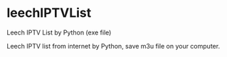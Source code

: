 # leechIPTVList
Leech IPTV List by Python (exe file)

Leech IPTV list from internet by Python, save m3u file on your computer.
